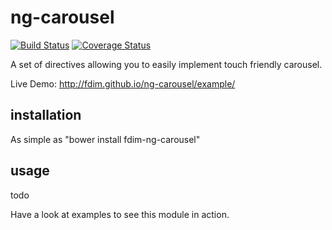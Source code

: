 # ng-carousel
[![Build Status](https://travis-ci.org/FDIM/ng-carousel.svg?branch=master)](https://travis-ci.org/FDIM/ng-carousel)
[![Coverage Status](https://coveralls.io/repos/github/FDIM/ng-carousel/badge.svg?branch=master)](https://coveralls.io/github/FDIM/ng-carousel?branch=master)

A set of directives allowing you to easily implement touch friendly carousel.

Live Demo: http://fdim.github.io/ng-carousel/example/

## installation
As simple as "bower install fdim-ng-carousel" 

## usage
todo

Have a look at examples to see this module in action.
